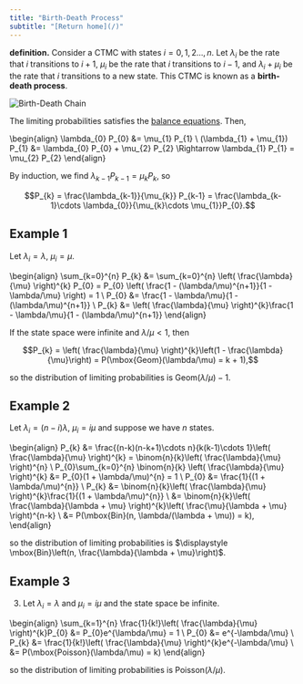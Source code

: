```yaml
---
title: "Birth-Death Process"
subtitle: "[Return home](/)"
---
```


**definition.** Consider a CTMC with states $i=0,1,2\ldots,n$.
Let $\lambda_{i}$ be the rate that $i$ transitions to $i+1$,
$\mu_{i}$ be the rate that $i$ transitions to $i-1$,
and $\lambda_{i} + \mu_{i}$ be the rate that $i$ transitions to a new state.
This CTMC is known as a **birth-death process**.

![Birth-Death Chain](/assets/bd_process.svg)

The limiting probabilities satisfies the [balance equations](/content/math303/ctmc.html#limiting-probabilities). Then,

\begin{align}
\lambda_{0} P_{0} &= \mu_{1} P_{1} \\
(\lambda_{1} + \mu_{1}) P_{1} &= \lambda_{0} P_{0} + \mu_{2} P_{2} \Rightarrow \lambda_{1} P_{1} = \mu_{2} P_{2}
\end{align}

By induction, we find $\lambda_{k-1} P_{k-1} = \mu_{k} P_{k}$, so

$$P_{k} = \frac{\lambda_{k-1}}{\mu_{k}} P_{k-1} = \frac{\lambda_{k-1}\cdots \lambda_{0}}{\mu_{k}\cdots \mu_{1}}P_{0}.$$

## Example 1

Let $\lambda_{i} = \lambda$, $\mu_{i} = \mu$.

\begin{align}
\sum_{k=0}^{n} P_{k}
&= \sum_{k=0}^{n} \left( \frac{\lambda}{\mu} \right)^{k} P_{0}
= P_{0} \left( \frac{1 - (\lambda/\mu)^{n+1}}{1 - \lambda/\mu} \right)
= 1 \\
P_{0} &= \frac{1 - \lambda/\mu}{1 - (\lambda/\mu)^{n+1}} \\
P_{k} &= \left( \frac{\lambda}{\mu} \right)^{k}\frac{1 - \lambda/\mu}{1 - (\lambda/\mu)^{n+1}}
\end{align}

If the state space were infinite and $\lambda/\mu < 1$, then

$$P_{k} = \left( \frac{\lambda}{\mu} \right)^{k}\left(1 - \frac{\lambda}{\mu}\right) = P(\mbox{Geom}(\lambda/\mu) = k + 1),$$

so the distribution of limiting probabilities is $\mbox{Geom}(\lambda/\mu) - 1$.

## Example 2

Let $\lambda_{i} = (n-i)\lambda$, $\mu_{i} = i\mu$ and suppose we have $n$ states.

\begin{align}
P_{k} &= \frac{(n-k)(n-k+1)\cdots n}{k(k-1)\cdots 1}\left( \frac{\lambda}{\mu} \right)^{k}
= \binom{n}{k}\left( \frac{\lambda}{\mu} \right)^{n} \\
P_{0}\sum_{k=0}^{n} \binom{n}{k} \left( \frac{\lambda}{\mu} \right)^{k}
&= P_{0}(1 + \lambda/\mu)^{n} = 1 \\
P_{0} &= \frac{1}{(1 + \lambda/\mu)^{n}} \\
P_{k} &= \binom{n}{k}\left( \frac{\lambda}{\mu} \right)^{k}\frac{1}{(1 + \lambda/\mu)^{n}} \\
&= \binom{n}{k}\left( \frac{\lambda}{\lambda + \mu} \right)^{k}\left( \frac{\mu}{\lambda + \mu} \right)^{n-k} \\
&= P(\mbox{Bin}(n, \lambda/(\lambda + \mu)) = k),
\end{align}

so the distribution of limiting probabilities is $\displaystyle \mbox{Bin}\left(n, \frac{\lambda}{\lambda + \mu}\right)$.

## Example 3

3. Let $\lambda_{i} = \lambda$ and $\mu_{i} = i\mu$ and the state space be infinite.

\begin{align}
\sum_{k=1}^{n} \frac{1}{k!}\left( \frac{\lambda}{\mu} \right)^{k}P_{0} &= P_{0}e^{\lambda/\mu} = 1 \\
P_{0} &= e^{-\lambda/\mu} \\
P_{k} &= \frac{1}{k!}\left( \frac{\lambda}{\mu} \right)^{k}e^{-\lambda/\mu} \\
&= P(\mbox{Poisson}(\lambda/\mu) = k)
\end{align}

so the distribution of limiting probabilities is $\displaystyle \mbox{Poisson}(\lambda/\mu)$.
